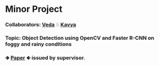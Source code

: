 # Minor Project

### Collaborators: <span style="color:#cccccc">[Veda](https://github.com/veda28) & [Kavya](https://github.com/kavya016)</span>

### Topic: Object Detection using OpenCV and Faster R-CNN on foggy and rainy conditions
### 🡺 [Paper](./paper.pdf) 🡸 issued by supervisor.
